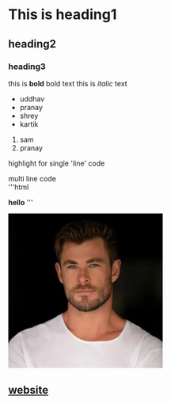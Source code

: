 # This is heading1 
## heading2
### heading3
this is **bold** bold text
this is *italic* text
- uddhav
- pranay
- shrey
- kartik
1. sam
2. pranay<br>

highlight for single 'line' code

multi line code<br>
'''html
<body>
<b>hello</b>
</body>
'''

![img](chris.webp)

[website](https://www.youtube.com/watch?v=te20Ecm-Dq4)
---
